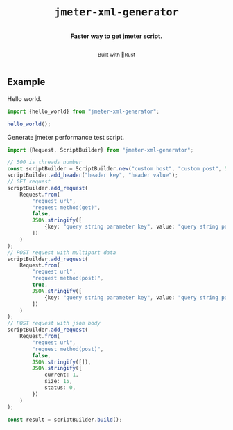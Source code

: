 <div style="display:flex;flex-direction: column;align-items: center">

  <h1><code>jmeter-xml-generator</code></h1>

  <p>
    <strong>Faster way to get jmeter script.</strong>
  </p>

<sub>Built with 🦀Rust</sub>
</div>

## Example

Hello world.

```ts
import {hello_world} from "jmeter-xml-generator";

hello_world();
```

Generate jmeter performance test script.

```ts
import {Request, ScriptBuilder} from "jmeter-xml-generator";

// 500 is threads number
const scriptBuilder = ScriptBuilder.new("custom host", "custom post", 500);
scriptBuilder.add_header("header key", "header value");
// GET request
scriptBuilder.add_request(
    Request.from(
        "request url",
        "request method(get)",
        false,
        JSON.stringify([
            {key: "query string parameter key", value: "query string parameter value"},
        ])
    )
);
// POST request with multipart data
scriptBuilder.add_request(
    Request.from(
        "request url",
        "request method(post)",
        true,
        JSON.stringify([
            {key: "query string parameter key", value: "query string parameter value"},
        ])
    )
);
// POST request with json body
scriptBuilder.add_request(
    Request.from(
        "request url",
        "request method(post)",
        false,
        JSON.stringify([]),
        JSON.stringify({
            current: 1,
            size: 15,
            status: 0,
        })
    )
);

const result = scriptBuilder.build();
```